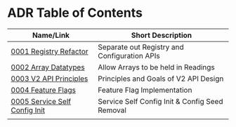 
# ADR Table of Contents

| Name/Link                                                      | Short Description                               |
| -------------------------------------------------------------- | ----------------------------------------------- |
| [0001 Registry Refactor](0001-Registy-Refactor.md)             | Separate out Registry and Configuration APIs    |
| [0002 Array Datatypes](device-service/0002-Array-Datatypes.md) | Allow Arrays to be held in Readings             |
| [0003 V2 API Principles](core/0003-V2-API-Principles.md)       | Principles and Goals of V2 API Design           |
| [0004 Feature Flags](0004-Feature-Flags.md)                    | Feature Flag Implementation                     |
| [0005 Service Self Config Init](0005-Service-Self-Config.md)   | Service Self Config Init & Config Seed Removal  |
|                                                                |        
